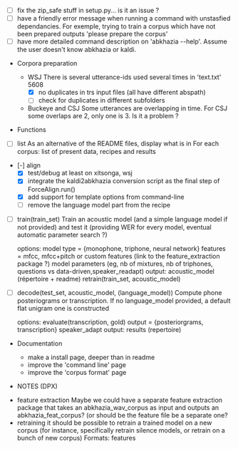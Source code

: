 <!-- -*-org-*- this comment force org-mode in emacs -->

- [ ] fix the zip_safe stuff in setup.py... is it an issue ?
- [ ] have a friendly error message when running a command with
  unstasfied dependancies. For exemple, trying to train a corpus which
  have not been prepared outputs 'please prepare the corpus'
- [ ] have more detailed command description on 'abkhazia <command>
  --help'. Assume the user doesn't know abkhazia or kaldi.

* Corpora preparation

  - WSJ
    There is several utterance-ids used several times in 'text.txt' 5608
      - [X] no duplicates in trs input files (all have different abspath)
      - [ ] check for duplicates in different subfolders
  - Buckeye and CSJ
    Some utterances are overlapping in time. For CSJ some overlaps
    are 2, only one is 3. Is it a problem ?

* Functions

 - [ ] list
   As an alternative of the README files, display what is in
   <data-directory> For each corpus: list of present data, recipes and
   results
 - [-] align
   - [X] test/debug at least on xitsonga, wsj
   - [X] integrate the kaldi2abkhazia conversion script as the final
     step of ForceAlign.run()
   - [X] add support for template options from command-line
   - [ ] remove the language model part from the recipe
 - [ ] train(train_set)
   Train an acoustic model (and a simple language model if not provided)
   and test it (providing WER for every model, eventual automatic
   parameter search ?)

   options:
   model type = {monophone, triphone, neural network}
   features = mfcc, mfcc+pitch or custom features (link to the feature_extraction package ?)
   model parameters (eg, nb of mixtures, nb of triphones, questions vs data-driven,speaker_readapt)
   output: acoustic_model (répertoire + readme)
   retrain(train_set, acoustic_model)
 - [ ] decode(test_set, acoustic_model, (language_model))
   Compute phone posteriograms or transcription. If no language_model
   provided, a default flat unigram one is constructed

   options:
   evaluate(transcription, gold)
   output = {posteriorgrams, transcription}
   speaker_adapt
   output: results (repertoire)

* Documentation

  - make a install page, deeper than in readme
  - improve the 'command line' page
  - improve the 'corpus format' page

* NOTES (DPX)

 - feature extraction
   Maybe we could have a separate feature extraction package that
   takes an abkhazia_wav_corpus as input and outputs an
   abkhazia_feat_corpus?  (or should be the feature file be a separate
   one?
 - retraining
   it should be possible to retrain a trained model on a new corpus
   (for instance, specifically retrain silence models, or retrain on a
   bunch of new corpus) Formats: features
